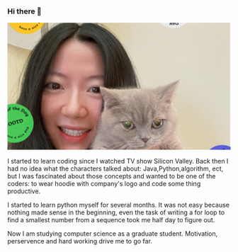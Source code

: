 ### Hi there 👋

![Alt Text](https://github.com/QQuinn03/QQuinn03/blob/main/image_6483441.JPG)

I started to learn coding since I watched TV show Silicon Valley. Back then I had no idea what the characters talked about: Java,Python,algorithm, ect, but I was fascinated about those concepts and wanted to be one of the coders: to wear hoodie with company's logo and code some thing productive. 

I started to learn python myself for several months. It was not easy because nothing made sense in the beginning, even the task of writing a for loop to find a smallest number from a sequence took me half day to figure out.

Now I am studying computer science as a graduate student. Motivation, perservence and hard working drive me to go far.




